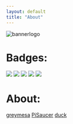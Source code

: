 ```yaml
---
layout: default
title: "About"
---
```


<img src="/images/spinny-mesa-text.gif" alt="bannerlogo" class="bannerlogo">

<h1 class="text-center">Badges:</h1>
<a href="https://discord.com/invite/7qTNdXd"><img src="https://img.shields.io/badge/Discord-7qTNdXd?logo=discord&amp;logoColor=white&amp;color=5865F2"></a>
<a href="https://github.com/Bored-Entertainment/themesacomplex/commits/main"><img src="https://badgen.net/github/commits/Bored-Entertainment/themesacomplex/main"></a>
<img src="https://img.shields.io/github/repo-size/Bored-Entertainment/themesacomplex?color=blue">
<a href="https://github.com/Bored-Entertainment/themesacomplex/commits/main"><img src="https://img.shields.io/github/last-commit/Bored-Entertainment/themesacomplex"></a>
<a href="https://github.com/Bored-Entertainment/badges/commits/main"><img src="https://badgen.net/github/commits/Bored-Entertainment/badges/main"></a>
<h1 class="text-center">About:</h1>
<a class="list" href="greymesa">greymesa</a>
<a class="list" href="pisaucer">PiSaucer</a>
<a class="list" href="duck">duck</a>
<script>
document.getElementById("aboutNav").classList.add("active");
</script>